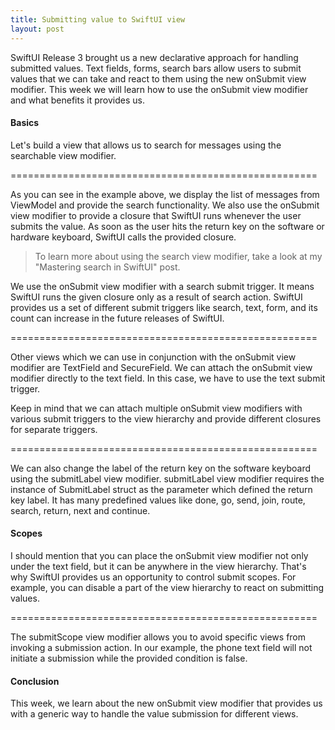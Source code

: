 ```yaml
---
title: Submitting value to SwiftUI view
layout: post
---
```


SwiftUI Release 3 brought us a new declarative approach for handling submitted values. Text fields, forms, search bars allow users to submit values that we can take and react to them using the new onSubmit view modifier. This week we will learn how to use the onSubmit view modifier and what benefits it provides us.

#### Basics
Let's build a view that allows us to search for messages using the searchable view modifier.

=====================================================

As you can see in the example above, we display the list of messages from ViewModel and provide the search functionality. We also use the onSubmit view modifier to provide a closure that SwiftUI runs whenever the user submits the value. As soon as the user hits the return key on the software or hardware keyboard, SwiftUI calls the provided closure.

> To learn more about using the search view modifier, take a look at my "Mastering search in SwiftUI" post.

We use the onSubmit view modifier with a search submit trigger. It means SwiftUI runs the given closure only as a result of search action. SwiftUI provides us a set of different submit triggers like search, text, form, and its count can increase in the future releases of SwiftUI.

=====================================================

Other views which we can use in conjunction with the onSubmit view modifier are TextField and SecureField. We can attach the onSubmit view modifier directly to the text field. In this case, we have to use the text submit trigger.

Keep in mind that we can attach multiple onSubmit view modifiers with various submit triggers to the view hierarchy and provide different closures for separate triggers.

=====================================================

We can also change the label of the return key on the software keyboard using the submitLabel view modifier. submitLabel view modifier requires the instance of SubmitLabel struct as the parameter which defined the return key label. It has many predefined values like done, go, send, join, route, search, return, next and continue.

#### Scopes
I should mention that you can place the onSubmit view modifier not only under the text field, but it can be anywhere in the view hierarchy. That's why SwiftUI provides us an opportunity to control submit scopes. For example, you can disable a part of the view hierarchy to react on submitting values.

=====================================================

The submitScope view modifier allows you to avoid specific views from invoking a submission action. In our example, the phone text field will not initiate a submission while the provided condition is false.

#### Conclusion
This week, we learn about the new onSubmit view modifier that provides us with a generic way to handle the value submission for different views.
